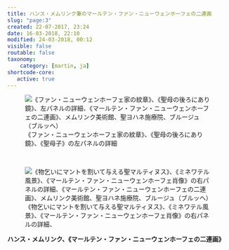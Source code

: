 ```yaml
---
title: ハンス・メムリンク筆のマールテン・ファン・ニューウェンホーフェの二連画
slug: "page:3"
created: 22-07-2017, 23:24
date: 16-03-2018, 22:10
modified: 24-03-2018, 00:12
visible: false
routable: false
taxonomy:
    category: [martin, ja]
shortcode-core:
   active: true
---
```

<figure><picture>
<source
sizes="(max-width: 767px) 98vw, (min-width: 959px) 50vw, 86vw"
srcset="
/user/sites/docs/pages/01.home/06.bruges/01.hopital-saint-jean/03.martin/03.martin_3/martin7-280.webp 280w,
/user/sites/docs/pages/01.home/06.bruges/01.hopital-saint-jean/03.martin/03.martin_3/martin7-380.webp 380w,
/user/sites/docs/pages/01.home/06.bruges/01.hopital-saint-jean/03.martin/03.martin_3/martin7-480.webp 480w,
/user/sites/docs/pages/01.home/06.bruges/01.hopital-saint-jean/03.martin/03.martin_3/martin7-640.webp 640w,
/user/sites/docs/pages/01.home/06.bruges/01.hopital-saint-jean/03.martin/03.martin_3/martin7-840.webp 840w,
/user/sites/docs/pages/01.home/06.bruges/01.hopital-saint-jean/03.martin/03.martin_3/martin7-1280.webp 1280w,
/user/sites/docs/pages/01.home/06.bruges/01.hopital-saint-jean/03.martin/03.martin_3/martin7-1600.webp 1600w,
/user/sites/docs/pages/01.home/06.bruges/01.hopital-saint-jean/03.martin/03.martin_3/martin7-1920.webp 1920w"
type="image/webp" />
<img
src="/user/sites/docs/pages/01.home/06.bruges/01.hopital-saint-jean/03.martin/03.martin_3/martin7-840.jpg" title="《ファン・ニューウェンホーフェ家の紋章》、《聖母の後ろにあり鏡》、左パネルの詳細、《マールテン・ファン・ニューウェンホーフェの二連画》、メムリンク美術館、聖ヨハネ施療院、ブルージュ（ブルッヘ）" alt="《ファン・ニューウェンホーフェ家の紋章》、《聖母の後ろにあり鏡》、左パネルの詳細、《マールテン・ファン・ニューウェンホーフェの二連画》、メムリンク美術館、聖ヨハネ施療院、ブルージュ（ブルッヘ）" class="class-diane-img"
sizes="(max-width: 767px) 98vw, (min-width: 959px) 50vw, 86vw"
srcset="
/user/sites/docs/pages/01.home/06.bruges/01.hopital-saint-jean/03.martin/03.martin_3/martin7-280.jpg 280w,
/user/sites/docs/pages/01.home/06.bruges/01.hopital-saint-jean/03.martin/03.martin_3/martin7-380.jpg 380w,
/user/sites/docs/pages/01.home/06.bruges/01.hopital-saint-jean/03.martin/03.martin_3/martin7-480.jpg 480w,
/user/sites/docs/pages/01.home/06.bruges/01.hopital-saint-jean/03.martin/03.martin_3/martin7-640.jpg 640w,
/user/sites/docs/pages/01.home/06.bruges/01.hopital-saint-jean/03.martin/03.martin_3/martin7-840.jpg 840w,
/user/sites/docs/pages/01.home/06.bruges/01.hopital-saint-jean/03.martin/03.martin_3/martin7-1280.jpg 1280w,
/user/sites/docs/pages/01.home/06.bruges/01.hopital-saint-jean/03.martin/03.martin_3/martin7-1600.jpg 1600w,
/user/sites/docs/pages/01.home/06.bruges/01.hopital-saint-jean/03.martin/03.martin_3/martin7-1920.jpg 1920w">
</picture><figcaption>《ファン・ニューウェンホーフェ家の紋章》、《聖母の後ろにあり鏡》、《聖母子》の左パネルの詳細</figcaption></figure>

<br>

<figure><picture>
<source
sizes="(max-width: 767px) 98vw, (min-width: 959px) 50vw, 86vw"
srcset="
/user/sites/docs/pages/01.home/06.bruges/01.hopital-saint-jean/03.martin/03.martin_3/martin6-280.webp 280w,
/user/sites/docs/pages/01.home/06.bruges/01.hopital-saint-jean/03.martin/03.martin_3/martin6-380.webp 380w,
/user/sites/docs/pages/01.home/06.bruges/01.hopital-saint-jean/03.martin/03.martin_3/martin6-480.webp 480w,
/user/sites/docs/pages/01.home/06.bruges/01.hopital-saint-jean/03.martin/03.martin_3/martin6-640.webp 640w,
/user/sites/docs/pages/01.home/06.bruges/01.hopital-saint-jean/03.martin/03.martin_3/martin6-840.webp 840w,
/user/sites/docs/pages/01.home/06.bruges/01.hopital-saint-jean/03.martin/03.martin_3/martin6-1280.webp 1280w,
/user/sites/docs/pages/01.home/06.bruges/01.hopital-saint-jean/03.martin/03.martin_3/martin6-1600.webp 1600w,
/user/sites/docs/pages/01.home/06.bruges/01.hopital-saint-jean/03.martin/03.martin_3/martin6-1920.webp 1920w"
type="image/webp" />
<img
src="/user/sites/docs/pages/01.home/06.bruges/01.hopital-saint-jean/03.martin/03.martin_3/martin6-840.jpg" title="《物乞いにマントを割いて与える聖マルティヌス》、《ミネワテル風景》、《マールテン・ファン・ニューウェンホーフェ肖像》の右パネルの詳細、《マールテン・ファン・ニューウェンホーフェの二連画》、メムリンク美術館、聖ヨハネ施療院、ブルージュ（ブルッヘ）" alt="《物乞いにマントを割いて与える聖マルティヌス》、《ミネワテル風景》、《マールテン・ファン・ニューウェンホーフェ肖像》の右パネルの詳細、《マールテン・ファン・ニューウェンホーフェの二連画》、メムリンク美術館、聖ヨハネ施療院、ブルージュ（ブルッヘ）" class="class-diane-img"
sizes="(max-width: 767px) 98vw, (min-width: 959px) 50vw, 86vw"
srcset="
/user/sites/docs/pages/01.home/06.bruges/01.hopital-saint-jean/03.martin/03.martin_3/martin6-280.jpg 280w,
/user/sites/docs/pages/01.home/06.bruges/01.hopital-saint-jean/03.martin/03.martin_3/martin6-380.jpg 380w,
/user/sites/docs/pages/01.home/06.bruges/01.hopital-saint-jean/03.martin/03.martin_3/martin6-480.jpg 480w,
/user/sites/docs/pages/01.home/06.bruges/01.hopital-saint-jean/03.martin/03.martin_3/martin6-640.jpg 640w,
/user/sites/docs/pages/01.home/06.bruges/01.hopital-saint-jean/03.martin/03.martin_3/martin6-840.jpg 840w,
/user/sites/docs/pages/01.home/06.bruges/01.hopital-saint-jean/03.martin/03.martin_3/martin6-1280.jpg 1280w,
/user/sites/docs/pages/01.home/06.bruges/01.hopital-saint-jean/03.martin/03.martin_3/martin6-1600.jpg 1600w,
/user/sites/docs/pages/01.home/06.bruges/01.hopital-saint-jean/03.martin/03.martin_3/martin6-1920.jpg 1920w">
</picture><figcaption>《物乞いにマントを割いて与える聖マルティヌス》、《ミネワテル風景》、《マールテン・ファン・ニューウェンホーフェ肖像》の右パネルの詳細、</figcaption></figure>

**ハンス・メムリンク、《マールテン・ファン・ニューウェンホーフェの二連画》**  
